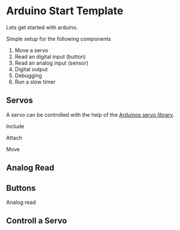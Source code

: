 # Arduino Start Template

Lets get started with arduino.

Simple setup for the following components

1. Move a servo
2. Read an digital input (button)
3. Read an analog input (sensor)
4. Digital output
5. Debugging
6. Run a slow timer


## Servos

A servo can be controlled with the help of the [Arduinos servo library](https://www.arduino.cc/en/Reference/Servo).

Include

Attach

Move

## Analog Read

## Buttons

Analog read





## Controll a Servo

